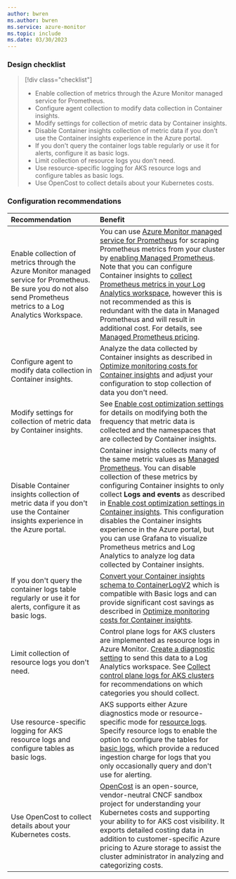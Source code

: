 ```yaml
---
author: bwren
ms.author: bwren
ms.service: azure-monitor
ms.topic: include
ms.date: 03/30/2023
---
```


### Design checklist

> [!div class="checklist"]
> - Enable collection of metrics through the Azure Monitor managed service for Prometheus.
> - Configure agent collection to modify data collection in Container insights.
> - Modify settings for collection of metric data by Container insights.
> - Disable Container insights collection of metric data if you don't use the Container insights experience in the Azure portal.
> - If you don't query the container logs table regularly or use it for alerts, configure it as basic logs.
> - Limit collection of resource logs you don't need.
> - Use resource-specific logging for AKS resource logs and configure tables as basic logs.
> - Use OpenCost to collect details about your Kubernetes costs.

### Configuration recommendations


| Recommendation | Benefit |
|:---|:---|
| Enable collection of metrics through the Azure Monitor managed service for Prometheus. Be sure you do not also send Prometheus metrics to a Log Analytics Workspace.  | You can use [Azure Monitor managed service for Prometheus](https://aka.ms/managedpromdocumentation) for scraping Prometheus metrics from your cluster by [enabling Managed Prometheus](../containers/kubernetes-monitoring-enable.md#enable-prometheus-and-grafana). Note that you can configure Container insights to [collect Prometheus metrics in your Log Analytics workspace](../containers/container-insights-prometheus-logs.md), however this is not recommended as this is redundant with the data in Managed Prometheus and will result in additional cost. For details, see [Managed Prometheus pricing](https://azure.microsoft.com/pricing/details/monitor/). |
| Configure agent to modify data collection in Container insights. |  Analyze the data collected by Container insights as described in [Optimize monitoring costs for Container insights](../containers/container-insights-cost.md) and adjust your configuration to stop collection of data you don't need. |
| Modify settings for collection of metric data by Container insights. | See [Enable cost optimization settings](../containers/container-insights-cost-config.md) for details on modifying both the frequency that metric data is collected and the namespaces that are collected by  Container insights. |
| Disable Container insights collection of metric data if you don't use the Container insights experience in the Azure portal. | Container insights collects many of the same metric values as [Managed Prometheus](../containers/kubernetes-monitoring-enable.md#enable-prometheus-and-grafana). You can disable collection of these metrics by configuring Container insights to only collect **Logs and events** as described in [Enable cost optimization settings in Container insights](../containers/container-insights-cost-config.md#enable-cost-settings). This configuration disables the Container insights experience in the Azure portal, but you can use Grafana to visualize Prometheus metrics and Log Analytics to analyze log data collected by Container insights. |
| If you don't query the container logs table regularly or use it for alerts, configure it as basic logs. | [Convert your Container insights schema to ContainerLogV2](../containers/container-insights-logs-schema.md) which is compatible with Basic logs and can provide significant cost savings as described in [Optimize monitoring costs for Container insights](../containers/container-insights-cost.md#configure-pricing-tiers). |
| Limit collection of resource logs you don't need. | Control plane logs for AKS clusters are implemented as resource logs in Azure Monitor. [Create a diagnostic setting](/azure/aks/monitor-aks#aks-control-planeresource-logs) to send this data to a Log Analytics workspace. See [Collect control plane logs for AKS clusters](../containers/monitor-kubernetes.md#collect-control-plane-logs-for-aks-clusters) for recommendations on which categories you should collect. | 
| Use resource-specific logging for AKS resource logs and configure tables as basic logs. | AKS supports either Azure diagnostics mode or resource-specific mode for [resource logs](/azure/aks/monitor-aks#aks-control-planeresource-logs). Specify resource logs to enable the option to configure the tables for [basic logs](../logs/logs-table-plans.md), which provide a reduced ingestion charge for logs that you only occasionally query and don't use for alerting. |
| Use OpenCost to collect details about your Kubernetes costs. | [OpenCost](https://www.opencost.io/docs/configuration/azure) is an open-source, vendor-neutral CNCF sandbox project for understanding your Kubernetes costs and supporting your ability to for AKS cost visibility. It exports detailed costing data in addition to customer-specific Azure pricing to Azure storage to assist the cluster administrator in analyzing and categorizing costs. |

